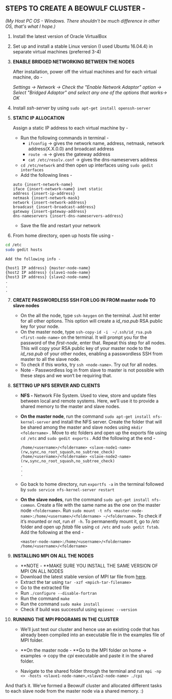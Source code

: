 ## STEPS TO CREATE A BEOWULF CLUSTER -

*(My Host PC OS - Windows. There shouldn't be much difference in other OS, that's what I hope.)*

1. Install the latest version of Oracle VirtualBox

2. Set up and install a stable Linux version (I used Ubuntu 16.04.4) in separate virtual machines (preferred 3-4)

3. **ENABLE BRIDGED NETWORKING BETWEEN THE NODES**  

      After installation, power off the virtual machines and for each virtual machine, do -

      *Settings -> Network -> Check the "Enable Network Adaptor" option -> Select "Bridged Adaptor" and select any one of the options that works-> OK*

4. Install *ssh-server* by using `sudo apt-get install openssh-server`

5. **STATIC IP ALLOCATION** 

    Assign a static IP address to each virtual machine by - 

    - Run the following commands in terminal -
        - `ifconfig` -> gives the network name, address, netmask, network address(X.X.0.0) and broadcast address
        - `route -m` ->  gives the gateway address
        - `cat /etc/resolv.conf` -> gives the dns-nameservers address
    - `cd /etc/network` and then open up interfaces using `sudo gedit interfaces`
    - Add the following lines -     
    ```
    auto {insert-network-name}
    iface {insert-network-name} inet static
    address {insert-ip-address}
    netmask {insert-network-mask}
    network {insert-network-address}
    broadcast {insert-broadcast-address}
    gateway {insert-gateway-address}
    dns-nameservers {insert-dns-nameservers-address}
    ```
    - Save the file and restart your network 

6. From home directory, open up hosts file using - 
```bash
cd /etc
sudo gedit hosts
```
  	Add the following info - 
```
{host1 IP address} {master-node-name} 
{host2 IP address} {slave1-node-name} 
{host3 IP address} {slave2-node-name} 
.
.
.
```
7. **CREATE PASSWORDLESS SSH FOR LOG IN FROM master node TO slave nodes**

   * On the all the node, type `ssh-keygen` on the terminal. Just hit enter for all other options. This option will create a *id_rsa.pub* RSA public key for your node.
   * On the master node, type `ssh-copy-id -i  ~/.ssh/id_rsa.pub <first-node-name>` on the terminal. It will prompt you for the password of the *first-node*, enter that. Repeat this step for all nodes. This will copy your RSA public key of your master node to the *id_rsa.pub* of your other nodes, enabling a passwordless SSH from master to all the slave node.
   * To check if this works, try `ssh <node-name>`. Try out for all nodes.
   * Note - Passwordless log in from slave to master is not possible with these steps and we won‘t be requiring that.

8. **SETTING UP NFS SERVER AND CLIENTS**

   * **NFS -** Network File System. Used to view, store and update files between local and remote systems. Here, we’ll use it to provide a shared memory to the master and slave nodes.

   * **On the master node**, run the command `sudo apt-get install nfs-kernel-server` and install the NFS server. Create the folder that will be shared among the master and slave nodes using `mkdir <foldername>` .  Move to etc folders and open up the exports file using `cd /etc` and `sudo gedit exports` . Add the following at the end - 

     ```
     /home/<username>/<foldername> <slave-node1-name>(rw,sync,no_root_squash,no_subtree_check)
     /home/<username>/<foldername> <slave-node2-name>(rw,sync,no_root_squash,no_subtree_check)
     .
     .
     .
     ```

   * Go back to home directory, run `exportfs -a` in the terminal followed by `sudo service nfs-kernel-server restart`

   * **On the slave nodes**, run the command `sudo apt-get install nfs-common`. Create a file with the same name as the one on the master node `<foldername>`. Run `sudo mount -t nfs <master-node-name>:/home/<username>/<foldername> ~/<foldername>`. To check if it’s mounted or not, run `df -h`. To permanently mount it, go to */etc* folder and open up *fstab* file using `cd /etc` and `sudo gedit fstab`. Add the following at the end -  

     ```
     <master-node-name>:/home/<username>/<foldername> /home/<username>/<foldername>
     ```

9. **INSTALLING MPI ON ALL THE NODES**

   - **NOTE - **MAKE SURE YOU INSTALL THE SAME VERSION OF MPI ON ALL NODES
   - Download the latest stable version of MPI tar file from [here](www.mpich.org). 
   - Extract the tar using `tar -xzf <mpich-tar-filename>`
   - Go to the extracted file
   - Run `./configure --disable-fortran`
   - Run the command `make`
   - Run the command `sudo make install`
   - Check if build was successful using `mpiexec --version`

10. **RUNNING THE MPI PROGRAMS IN THE CLUSTER**

    * We’ll just test our cluster and hence use an existing code that has already been compiled into an executable file in the examples file of MPI folder.
    * **On the master node - **Go to the MPI folder on home -> examples -> copy the *cpi* executable and paste it in the shared folder.

    * Navigate to the shared folder through the terminal and run `mpi -np <> -hosts <slave1-node-name>,<slave2-node-name> ./cpi`

And that’s it. We’ve formed a Beowulf cluster and allocated different tasks to each slave node from the master node via a shared memory. :)

